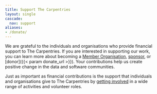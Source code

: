 ```yaml
---
title: Support The Carpentries
layout: single
cascade:
  nav: support
aliases:
- /donate/
---
```


We are grateful to the individuals and organisations who provide financial support to The Carpentries. If you are interested in supporting our work, you can learn more about becoming a [Member Organisation](/support/membership/), [sponsor](/sponsorship/), or [donor]({{< param donate_url >}}). Your contributions help us create positive change in the data and software communities.

Just as important as financial contributions is the support that individuals and organisations give to The Carpentries by [getting involved](/get-involved/) in a wide range of activities and volunteer roles.
